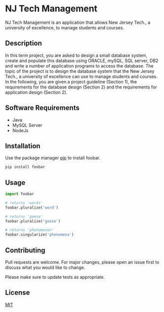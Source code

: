 # NJ Tech Management

NJ Tech Management is an application that allows New Jersey Tech., a university of excellence, to manage students and courses.

## Description
In this term project, you are asked to design a small database system, create and populate this database using ORACLE, mySQL, SQL server, DB2 and write a number of application programs to access the database. The topic of the project is to design the database system that the New Jersey Tech., a university of excellence can use to manage students and courses. In the following, you are given a project guideline (Section 1), the requirements for the database design (Section 2) and the requirements for application design (Section 2).

## Software Requirements
* Java
* MySQL Server
* NodeJs

## Installation

Use the package manager [pip](https://pip.pypa.io/en/stable/) to install foobar.

```bash
pip install foobar
```

## Usage

```python
import foobar

# returns 'words'
foobar.pluralize('word')

# returns 'geese'
foobar.pluralize('goose')

# returns 'phenomenon'
foobar.singularize('phenomena')
```

## Contributing
Pull requests are welcome. For major changes, please open an issue first to discuss what you would like to change.

Please make sure to update tests as appropriate.

## License
[MIT](https://choosealicense.com/licenses/mit/)